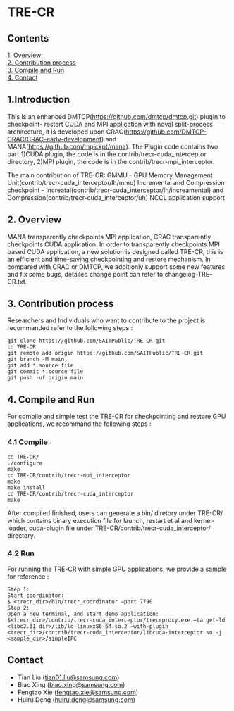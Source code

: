 # TRE-CR

## Contents

  [1. Overview](#1-overview)  
  [2. Contribution process](#2-contribution-process)  
  [3. Compile and Run](#3-compile-and-run)  
  [4. Contact](#4-contact)

## 1.Introduction
 
This is an enhanced DMTCP(https://github.com/dmtcp/dmtcp.git) plugin to checkpoint- restart CUDA and MPI application with noval split-process architecture, it is developed upon CRAC(https://github.com/DMTCP-CRAC/CRAC-early-development) and MANA(https://github.com/mpickpt/mana). The Plugin code contains two part:1)CUDA plugin, the code is in the contrib/trecr-cuda_interceptor directory, 2)MPI plugin, the code is in the contrib/trecr-mpi_interceptor. 

The main contribution of TRE-CR:
GMMU - GPU Memory Management Unit(contrib/trecr-cuda_interceptor/lh/mmu)
Incremental and Compression checkpoint - Increatal(contrib/trecr-cuda_interceptor/lh/increamental) and Compression(contrib/trecr-cuda_interceptor/uh)
NCCL application support

## 2. Overview

MANA transparently checkpoints MPI application, CRAC transparently checkpoints CUDA application. In order to transparently checkpoints MPI based CUDA application, a new solution is designed called TRE-CR, this 
is an efficient and time-saving checkpointing and restore mechanism. In compared with CRAC or DMTCP, we additionly support some new features and fix some bugs, detailed change point can refer to changelog-TRE-CR.txt.

## 3. Contribution process

Researchers and Individuals who want to contribute to the project is recommanded refer to the following steps : 

```
git clone https://github.com/SAITPublic/TRE-CR.git
cd TRE-CR
git remote add origin https://github.com/SAITPublic/TRE-CR.git
git branch -M main
git add *.source file
git commit *.source file
git push -uf origin main
```

## 4. Compile and Run

For compile and simple test the TRE-CR for checkpointing and restore GPU applications, we recommand the following steps : 

### 4.1 Compile

```
cd TRE-CR/
./configure
make
cd TRE-CR/contrib/trecr-mpi_interceptor
make
make install
cd TRE-CR/contrib/trecr-cuda_interceptor
make
```

After compiled finished, users can generate a bin/ diretory under TRE-CR/ which contains binary execution file for launch, restart et al and kernel-loader, cuda-plugin file under TRE-CR/contrib/trecr-cuda_interceptor/ directory.

### 4.2 Run

For running the TRE-CR with simple GPU applications, we provide a sample for reference : 

```
Step 1:
Start coordinator:
$ <trecr_dir>/bin/trecr_coordinator –port 7790
Step 2:
Open a new terminal, and start demo application:
$<trecr_dir>/contrib/trecr-cuda_interceptor/trecrproxy.exe –target-ld <libc2.31 dir>/lib/ld-linuxx86-64.so.2 –with-plugin <trecr_dir>/contrib/trecr-cuda_interceptor/libcuda-interceptor.so -j <sample_dir>/simpleIPC
```

## Contact

* Tian Liu (tian01.liu@samsung.com)
* Biao Xing (biao.xing@samsung.com)
* Fengtao Xie (fengtao.xie@samsung.com)
* Huiru Deng (huiru.deng@samsung.com)

